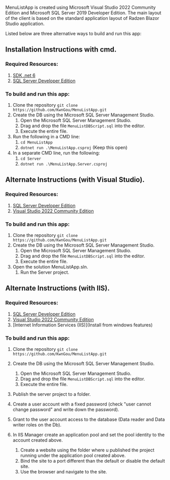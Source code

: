 MenuListApp is created using Microsoft Visual Studio 2022 Community Edition and Microsoft SQL Server 2019 Developer Edition.
The main layout of the client is based on the standard application layout of Radzen Blazor Studio application.

Listed below are three alternative ways to build and run this app:

## Installation Instructions with cmd.

### Required Resources:
1. [SDK .net 6](https://dotnet.microsoft.com/en-us/download/dotnet/6.0)
2. [SQL Server Developer Edition](https://www.microsoft.com/en-us/sql-server/sql-server-downloads)

### To build and run this app: 
1. Clone the repository `git clone https://github.com/KwnGou/MenuListApp.git`
2. Create the DB using the Microsoft SQL Server Management Studio.
   1. Open the Microsoft SQL Server Management Studio.
   2. Drag and drop the file `MenuListDBScript.sql` into the editor.
   3. Execute the entire file.
3. Run the following in a CMD line:
   1. `cd MenuListApp`
   2. `dotnet run .\MenuListApp.csproj` (Keep this open)
4. In a separate CMD line, run the following:
   1. `cd Server`
   2. `dotnet run .\MenuListApp.Server.csproj`

## Alternate Instructions (with Visual Studio).

### Required Resources:
1. [SQL Server Developer Edition](https://www.microsoft.com/en-us/sql-server/sql-server-downloads)
2. [Visual Studio 2022 Community Edition](https://visualstudio.microsoft.com/downloads/)

### To build and run this app: 
1. Clone the repository `git clone https://github.com/KwnGou/MenuListApp.git`
2. Create the DB using the Microsoft SQL Server Management Studio.
    1. Open the Microsoft SQL Server Management Studio.
    2. Drag and drop the file `MenuListDBScript.sql` into the editor.
    3. Execute the entire file.
3. Open the solution MenuListApp.sln.
    1. Run the Server project.
  
## Alternate Instructions (with IIS).

### Required Resources:
1. [SQL Server Developer Edition](https://www.microsoft.com/en-us/sql-server/sql-server-downloads)
2. [Visual Studio 2022 Community Edition](https://visualstudio.microsoft.com/downloads/)
3. [Internet Information Services (IIS)](Install from windows features)

### To build and run this app:
1. Clone the repository `git clone https://github.com/KwnGou/MenuListApp.git`
2. Create the DB using the Microsoft SQL Server Management Studio.
    1. Open the Microsoft SQL Server Management Studio.
    2. Drag and drop the file `MenuListDBScript.sql` into the editor.
    3. Execute the entire file.

3. Publish the server project to a folder.
4. Create a user account with a fixed password (check "user cannot change password" and write down the password).
5. Grant to the user account access to the database (Data reader and Data writer roles on the Db).

6. In IIS Manager create an application pool and set the pool identity to the account created above.
      1. Create a website using the folder where u published the project running under the application pool created above.
      2. Bind the site to a port different than the default or disable the default site.
      3. Use the browser and navigate to the site.


